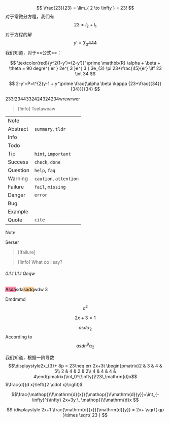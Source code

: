 $$   \frac{23}{23} = \lim_{ 2 \to \infty }  = 23! $$
对于常微分方程，我们有
$$
23\neq l_{2} + l_{1}
$$
对于方程的解
$$
y' =  \sum_{3}444
$$
我们知道，对于==公式==：

$$
\textcolor{red}{y^2(1-y')=(2-y')}^\prime \mathbb{R} \alpha + \beta + \theta = 90 degre^{ er }
2e^{ 3 }e^{ 3 } 3e_{3} \pi 23+\frac{45}{er} \iff 23 \int 34 
$$

$$
2-y'=P=t^{2}y-1 + y^\prime \frac{\alpha \beta \kappa {23+\frac{{34}}{34}}}{34}
$$ 

233!2344332424324234wrewrwer

> [!info]
> Tsetaweaw

|          |                        |
| -------- | ---------------------- |
| Note     |                        |
| Abstract | `summary`, `tldr`      |
| Info     |                        |
| Todo     |                        |
| Tip      | `hint`, `important`    |
| Success  | `check`, `done`        |
| Question | `help`, `faq`          |
| Warning  | `caution`, `attention` |
| Failure  | `fail`, `missing`      |
| Danger   | `error`                |
| Bug      |                        |
| Example  |                        |
| Quote    | `cite`                 |
> [!note]
> Serser

> [!failure] 

> [!info] 
> What do i say?

###### 0.1.1.1.1.1 Qeqw 
<mark style="background: #FF5582A6;">Asda</mark>sda<mark style="background: #FFB86CA6;">sadq</mark>wdw 3   

Dmdmmd
$$
a^{2}
$$



$$
\displaystyle \begin{equation}
2x+3 =1 
\end{equation}
$$
	
$$
\displaystyle asd\alpha_{2}
$$
According to 
$${\displaystyle asdn^9\alpha_2}$$

我们知道，根据一阶导数 
$$\displaystyle2x_{3}+ 8p = 23\neq err 2x+3t \begin{pmatrix}2 & 3 & 4 & 5\\ 2 & 4 & 2 & 2\\ 4 & 4 & 4 & 4\end{pmatrix}\int_0^{\infty}\!23\,\mathrm{d}x$$
$\frac{d}{d x}\left({2 \cdot x}\right)$

$$\frac{\mathop{}\!\mathrm{d}{x}}{\mathop{}\!\mathrm{d}{y}}=\int_{-\infty}^{\infty} 2x+3y \, \mathop{}\!\mathrm{d}x $$


$$
\displaystyle 2x+1 \frac{\mathrm{d}{x}}{\mathrm{d}{y}} = 2x+ \sqrt{ qp }\times \sqrt{ 23 }
$$
